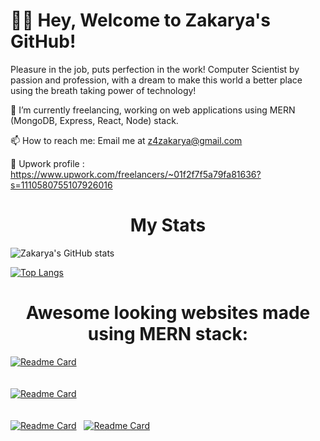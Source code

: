 # 👋🏼  Hey, Welcome to Zakarya's GitHub!
Pleasure in the job, puts perfection in the work! Computer Scientist by passion and profession, with a dream to make this world a better place using the breath taking power of technology!

🔭 I’m currently freelancing, working on web applications using MERN (MongoDB, Express, React, Node) stack.

📫 How to reach me: Email me at z4zakarya@gmail.com

👯 Upwork profile : https://www.upwork.com/freelancers/~01f2f7f5a79fa81636?s=1110580755107926016

<h1 align="center">
  My Stats
</h1>


![Zakarya's GitHub stats](https://github-readme-stats.vercel.app/api?username=zakarya23&show_icons=true&theme=radical)

[![Top Langs](https://github-readme-stats.vercel.app/api/top-langs/?username=zakarya23&layout=compact&langs_count=5&exclude_repo=fps_shooter,EinsteinsGateToTheFuture,rugby_sql,self_moving_player,map_finder&theme=radical)](https://github.com/zakarya23/github-readme-stats)

<h1 align="center">
 Awesome looking websites made using MERN stack: 
</h1>

[![Readme Card](https://github-readme-stats.vercel.app/api/pin/?username=zakarya23&repo=snacks-in-a-van&theme=radical)](https://github.com/zakarya23/snacks-in-a-van)
<br/><br/><br/>
[![Readme Card](https://github-readme-stats.vercel.app/api/pin/?username=zakarya23&repo=proshop_ecommerce&theme=radical)](https://github.com/zakarya23/proshop_ecommerce)
<br/><br/><br/>
[![Readme Card](https://github-readme-stats.vercel.app/api/pin/?username=zakarya23&repo=chetohs_crm&theme=radical)](https://github.com/zakarya23/chetohs_crm)
&nbsp;
[![Readme Card](https://github-readme-stats.vercel.app/api/pin/?username=zakarya23&repo=chetohs-be&theme=radical)](https://github.com/zakarya23/chetohs-be)
<!--
**zakarya23/zakarya23** is a ✨ _special_ ✨ repository because its `README.md` (this file) appears on your GitHub profile.

Here are some ideas to get you started:

- 🔭 I’m currently working on ...
- 🌱 I’m currently learning ...
- 👯 I’m looking to collaborate on ...
- 🤔 I’m looking for help with ...
- 💬 Ask me about ...
- 📫 How to reach me: ...
- 😄 Pronouns: ...
- ⚡ Fun fact: ...
-->
